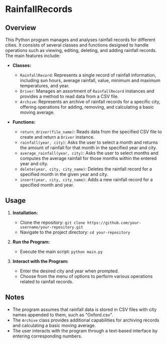 # RainfallRecords

## Overview

This Python program manages and analyses rainfall records for different cities. It consists of several classes and functions designed to handle operations such as viewing, editing, deleting, and adding rainfall records. The main features include:

- **Classes:**
  - `RainfallRecord`: Represents a single record of rainfall information, including sun hours, average rainfall, value, minimum and maximum temperatures, and year.
  - `Driver`: Manages an assortment of `RainfallRecord` instances and provides a method to read data from a CSV file.
  - `Archive`: Represents an archive of rainfall records for a specific city, offering operations for adding, removing, and calculating a basic moving average.

- **Functions:**
  - `return_driver(file_name)`: Reads data from the specified CSV file to create and return a `Driver` instance.
  - `rainfall(year, city)`: Asks the user to select a month and returns the amount of rainfall for that month in the specified year and city.
  - `average_rainfall(year, city)`: Asks the user to select months and computes the average rainfall for those months within the entered year and city.
  - `delete(year, city, city_name)`: Deletes the rainfall record for a specified month in the given year and city.
  - `insert(year, city, city_name)`: Adds a new rainfall record for a specified month and year.

## Usage

1. **Installation:**
   - Clone the repository: `git clone https://github.com/your-username/your-repository.git`
   - Navigate to the project directory: `cd your-repository`

2. **Run the Program:**
   - Execute the main script: `python main.py`

3. **Interact with the Program:**
   - Enter the desired city and year when prompted.
   - Choose from the menu of options to perform various operations related to rainfall records.

## Notes

- The program assumes that rainfall data is stored in CSV files with city names appended to them, such as "Oxford.csv".
- The `Archive` class provides additional capabilities for archiving records and calculating a basic moving average.
- The user interacts with the program through a text-based interface by entering corresponding numbers.

